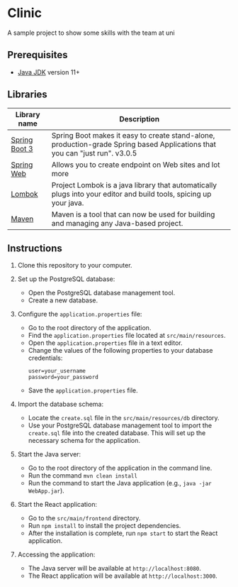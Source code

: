 # Clinic
A sample project to show some skills with the team at uni

## Prerequisites
- [Java JDK](https://www.oracle.com/pl/java/technologies/javase-downloads.html) version 11+

## Libraries
| Library name                                                                                                     | Description                                                                                                                          |
|------------------------------------------------------------------------------------------------------------------|--------------------------------------------------------------------------------------------------------------------------------------|
| [Spring Boot 3](https://spring.io/projects/spring-boot)                                                          | Spring Boot makes it easy to create stand-alone, production-grade Spring based Applications that you can "just run".  v3.0.5               |
| [Spring Web](https://spring.io/guides/gs/serving-web-content/)                                                   | Allows you to create endpoint on Web sites and lot more                                                                              |
| [Lombok](https://projectlombok.org/)                                                                             | Project Lombok is a java library that automatically plugs into your editor and build tools, spicing up your java.                    |
| [Maven](https://maven.apache.org/download.cgi)                                                                   | Maven is a tool that can now be used for building and managing any Java-based project.                    |

## Instructions

1. Clone this repository to your computer.

2. Set up the PostgreSQL database:
   - Open the PostgreSQL database management tool.
   - Create a new database.

3. Configure the `application.properties` file:
   - Go to the root directory of the application.
   - Find the `application.properties` file located at `src/main/resources`.
   - Open the `application.properties` file in a text editor.
   - Change the values of the following properties to your database credentials:
     ```
     user=your_username
     password=your_password
     ```
   - Save the `application.properties` file.

4. Import the database schema:
   - Locate the `create.sql` file in the `src/main/resources/db` directory.
   - Use your PostgreSQL database management tool to import the `create.sql` file into the created database. This will set up the necessary schema for the application.

5. Start the Java server:
   - Go to the root directory of the application in the command line.
   - Run the command `mvn clean install`
   - Run the command to start the Java application (e.g., `java -jar WebApp.jar`).

6. Start the React application:
   - Go to the `src/main/frontend` directory.
   - Run `npm install` to install the project dependencies.
   - After the installation is complete, run `npm start` to start the React application.

7. Accessing the application:
   - The Java server will be available at `http://localhost:8080`.
   - The React application will be available at `http://localhost:3000`.

